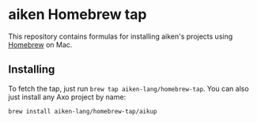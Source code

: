 # aiken Homebrew tap

This repository contains formulas for installing aiken's projects using [Homebrew](https://brew.sh) on Mac.

## Installing

To fetch the tap, just run `brew tap aiken-lang/homebrew-tap`. You can also just install any Axo project by name:

```sh
brew install aiken-lang/homebrew-tap/aikup
```
